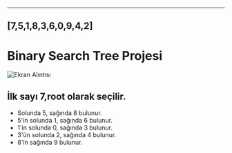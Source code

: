 -----------------------------------------------------------------------------
[7,5,1,8,3,6,0,9,4,2]
----------------------------------------------------------------------------
# Binary Search Tree Projesi
![Ekran Alıntısı](https://user-images.githubusercontent.com/110528232/187385661-a79c62db-eda6-45fd-b18f-5eb86c43c50e.JPG)
## İlk sayı 7,root olarak seçilir.
- Solunda 5, sağında 8 bulunur.
- 5'in solunda 1, sağında 6 bulunur.
- 1'in solunda 0, sağında 3 bulunur.
- 3'ün solunda 2, sağında 4 bulunur.
- 8'in sağında 9 bulunur.
